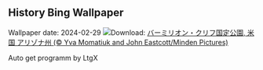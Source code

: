 ## History Bing Wallpaper
Wallpaper date: 2024-02-29
![](https://www.bing.com/th?id=OHR.VermilionCliffs_JA-JP0444568228_UHD.jpg&w=1000)Download: [バーミリオン・クリフ国定公園, 米国 アリゾナ州 (© Yva Momatiuk and John Eastcott/Minden Pictures)](https://www.bing.com/th?id=OHR.VermilionCliffs_JA-JP0444568228_UHD.jpg)

Auto get programm by LtgX
